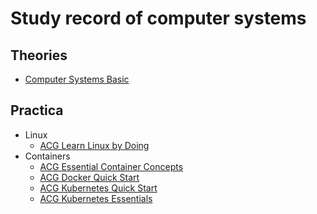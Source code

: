 # Study record of computer systems

## Theories
* [Computer Systems Basic](./theory/computer_systems_basic/main.md)

## Practica
* Linux
  * [ACG Learn Linux by Doing](./practice/linux/acg_learn_by_doing/main.md)
* Containers
  * [ACG Essential Container Concepts](./practice/container/acg_essential_container/main.md)
  * [ACG Docker Quick Start](./practice/container/acg_docker_quick_start/main.md)
  * [ACG Kubernetes Quick Start](./practice/container/acg_k8s_quick_start/main.md)
  * [ACG Kubernetes Essentials](./practice/container/acg_k8s_essentials/main.md)